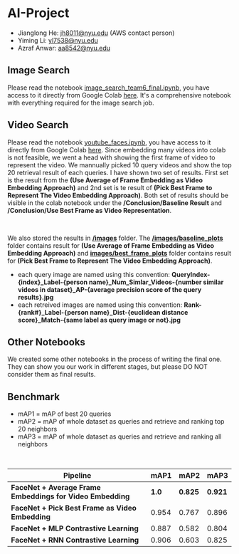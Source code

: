 # AI-Project

- Jianglong He: jh8011@nyu.edu (AWS contact person)
- Yiming Li: yl7538@nyu.edu
- Azraf Anwar: aa8542@nyu.edu


## Image Search

Please read the notebook [image_search_team6_final.ipynb](/image_search_team6_final.ipynb), you have access to it directly from Google Colab [here](https://colab.research.google.com/drive/1A-7Uj6YJ3uhPiGgOTz1nD2r2EdS10M4p?usp=sharing). It's a comprehensive notebook with everything required for the image search job.

## Video Search 

Please read the notebook [youtube_faces.ipynb](/youtube_faces.ipynb), you have access to it directly from Google Colab [here](https://drive.google.com/file/d/11L_2l6PmwSDR57qiSmEEaSL3eaeKz1V2/view?usp=sharing). Since embedding many videos into colab is not feasible, we went a head with showing the first frame of video to represent the video. We mannually picked 10 query videos and show the top 20 retrieval result of each queries. I have shown two set of results. First set is the result from the **(Use Average of Frame Embedding as Video Embedding Approach)** and 2nd set is te result of **(Pick Best Frame to Represent The Video Embedding Approach)**. Both set of results should be visible in the colab notebook under the **/Conclusion/Baseline Result** and **/Conclusion/Use Best Frame as Video Representation**.

<br>

We also stored the results in **[/images](/images)** folder. The **[/images/baseline_plots](/images/baseline_plots)** folder contains result for **(Use Average of Frame Embedding as Video Embedding Approach)** and **[images/best_frame_plots](/images/best_frame_plots)** folder contains result for **(Pick Best Frame to Represent The Video Embedding Approach)**. 

- each query image are named using this convention: **QueryIndex-{index}_Label-{person name}_Num_Simlar_Videos-{number similar videos in dataset}_AP-{average precision score of the query results}.jpg**
- each retreived images are named using this convention: **Rank-{rank#}_Label-{person name}_Dist-{euclidean distance score}_Match-{same label as query image or not}.jpg**

## Other Notebooks

We created some other notebooks in the process of writing the final one. They can show you our work in different stages, but please DO NOT consider them as final results. 

## Benchmark
- mAP1 = mAP of best 20 queries
- mAP2 = mAP of whole dataset as queries and retrieve and ranking top 20 neighbors
- mAP3 = mAP of whole dataset as queries and retrieve and ranking all neighbors

<br>

Pipeline | mAP1 | mAP2 | mAP3 
--- | --- | --- | ---
**FaceNet + Average Frame Embeddings for Video Embedding** | **1.0** |  **0.825**| **0.921**
**FaceNet + Pick Best Frame as Video Embedding** | 0.954 |  0.767| 0.896
**FaceNet + MLP Contrastive Learning** | 0.887 |  0.582| 0.804
**FaceNet + RNN Contrastive Learning** |  0.906 |  0.603| 0.825
